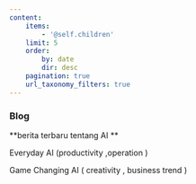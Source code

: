 ```yaml
---
content:
    items:
        - '@self.children'
    limit: 5
    order:
        by: date
        dir: desc
    pagination: true
    url_taxonomy_filters: true
---
```


### Blog

**berita terbaru tentang AI **

Everyday AI (productivity ,operation )

Game Changing AI ( creativity , business trend )
